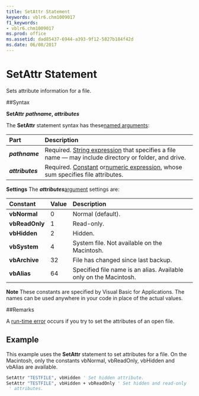 ```yaml
---
title: SetAttr Statement
keywords: vblr6.chm1009017
f1_keywords:
- vblr6.chm1009017
ms.prod: office
ms.assetid: dad85437-6944-a393-9f12-5827b184f42d
ms.date: 06/08/2017
---
```



# SetAttr Statement

Sets attribute information for a file.

##Syntax

**SetAttr** **_pathname_, _attributes_**

The  **SetAttr** statement syntax has these[named arguments](../../Glossary/vbe-glossary.md):


|**Part**|**Description**|
|:-----|:-----|
|**_pathname_**|Required. [String expression](../../Glossary/vbe-glossary.md) that specifies a file name — may include directory or folder, and drive.|
|**_attributes_**|Required. [Constant](../../Glossary/vbe-glossary.md) or[numeric expression](../../Glossary/vbe-glossary.md), whose sum specifies file attributes.|

 **Settings**
The  **_attributes_**[argument](../../Glossary/vbe-glossary.md) settings are:


|**Constant**|**Value**|**Description**|
|:-----|:-----|:-----|
|**vbNormal**|0|Normal (default).|
|**vbReadOnly**|1|Read-only.|
|**vbHidden**|2|Hidden.|
|**vbSystem**|4|System file. Not available on the Macintosh.|
|**vbArchive**|32|File has changed since last backup.|
|**vbAlias**|64|Specified file name is an alias. Available only on the Macintosh.|

 **Note**  These constants are specified by Visual Basic for Applications. The names can be used anywhere in your code in place of the actual values.

##Remarks

A [run-time error](../../Glossary/vbe-glossary.md) occurs if you try to set the attributes of an open file.

## Example

This example uses the  **SetAttr** statement to set attributes for a file. On the Macintosh, only the constants vbNormal, vbReadOnly, vbHidden and vbAlias are available.


```vb
SetAttr "TESTFILE", vbHidden ' Set hidden attribute. 
SetAttr "TESTFILE", vbHidden + vbReadOnly ' Set hidden and read-only 
 ' attributes. 

```


